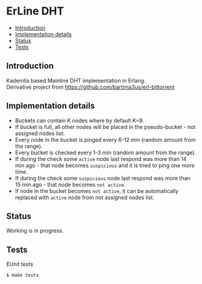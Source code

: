 ErLine DHT
=====

- [Introduction](#introduction)
- [Implementation details](#implementation_details)
- [Status](#status)
- [Tests](#tests)

## <a name="introduction">Introduction</a> ##

Kademlia based Mainline DHT implementation in Erlang.<br/>
Derivative project from https://github.com/bartima3us/erl-bittorrent

## <a name="implementation_details">Implementation details</a> ##

* Buckets can contain K nodes where by default K=8.
* If bucket is full, all other nodes will be placed in the pseudo-bucket - not assigned nodes list.
* Every node in the bucket is pinged every 6-12 min (random amount from the range).
* Every bucket is checked every 1-3 min (random amount from the range).
* If during the check some `active` node last respond was more than 14 min ago - that node becomes `suspicious` and it is tried to ping one more time.
* If during the check some `suspicious` node last respond was more than 15 min ago - that node becomes `not active`.
* If node in the bucket becomes `not active`, it can be automatically replaced with `active` node from not assigned nodes list.

## <a name="status">Status</a> ##

Working is in progress.

## <a name="tests">Tests</a> ##

EUnit tests
```
$ make tests
```